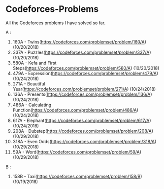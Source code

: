 # Codeforces-Problems
All the Codeforces problems I have solved so far.

A : 
1. 160A - Twins(https://codeforces.com/problemset/problem/160/A) (10/20/2018)
2. 337A - Puzzles(https://codeforces.com/problemset/problem/337/A) (10/20/2018)
3. 580A - Kefa and First Steps(https://codeforces.com/problemset/problem/580/A) (10/20/2018)
4. 479A - Expression(https://codeforces.com/problemset/problem/479/A) (10/24/2018)
5. 271A - Beautiful Year(https://codeforces.com/problemset/problem/271/A) (10/24/2018)
6. 136A - Presents(https://codeforces.com/problemset/problem/136/A) (10/24/2018)
7. 486A - Calculating Function(https://codeforces.com/problemset/problem/486/A) (10/24/2018)
8. 617A - Elephant(https://codeforces.com/problemset/problem/617/A) (10/24/2018)
9. 208A - Dubstep(https://codeforces.com/problemset/problem/208/A) (10/29/2018)
9. 318A - Even Odds(https://codeforces.com/problemset/problem/318/A) (10/29/2018)
10. 59A - Word(https://codeforces.com/problemset/problem/59/A) (10/29/2018)

B :
1. 158B - Taxi(https://codeforces.com/problemset/problem/158/B) (10/19/2018)

